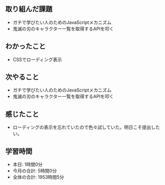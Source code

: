 ## 取り組んだ課題
- ガチで学びたい人のためのJavaScriptメカニズム
- 鬼滅の刃のキャラクター一覧を取得するAPIを叩く
## わかったこと
- CSSでローディング表示
## 次やること
- ガチで学びたい人のためのJavaScriptメカニズム
- 鬼滅の刃のキャラクター一覧を取得するAPIを叩く
## 感じたこと
- ローディングの表示を忘れていたので色々試していた。明日こそ提出したい。
## 学習時間
- 本日: 1時間0分
- 今月の合計: 5時間0分
- 全体の合計: 1953時間5分
